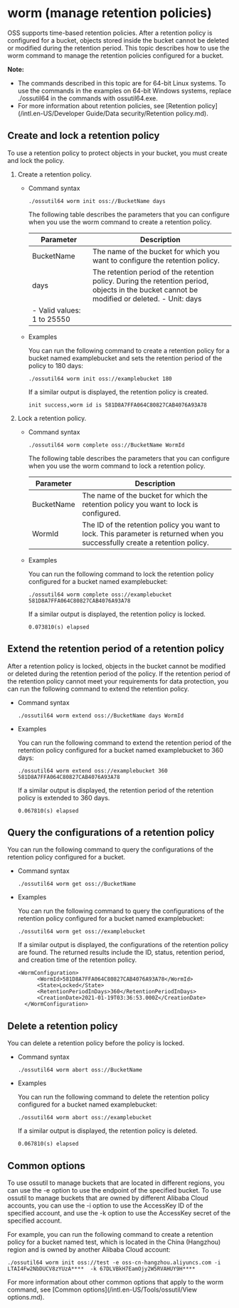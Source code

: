 # worm \(manage retention policies\)

OSS supports time-based retention policies. After a retention policy is configured for a bucket, objects stored inside the bucket cannot be deleted or modified during the retention period. This topic describes how to use the worm command to manage the retention policies configured for a bucket.

**Note:**

-   The commands described in this topic are for 64-bit Linux systems. To use the commands in the examples on 64-bit Windows systems, replace ./ossutil64 in the commands with ossutil64.exe.
-   For more information about retention policies, see [Retention policy](/intl.en-US/Developer Guide/Data security/Retention policy.md).

## Create and lock a retention policy

To use a retention policy to protect objects in your bucket, you must create and lock the policy.

1.  Create a retention policy.
    -   Command syntax

        ```
        ./ossutil64 worm init oss://BucketName days
        ```

        The following table describes the parameters that you can configure when you use the worm command to create a retention policy.

        |Parameter|Description|
        |---------|-----------|
        |BucketName|The name of the bucket for which you want to configure the retention policy.|
        |days|The retention period of the retention policy. During the retention period, objects in the bucket cannot be modified or deleted.         -   Unit: days
        -   Valid values: 1 to 25550 |

    -   Examples

        You can run the following command to create a retention policy for a bucket named examplebucket and sets the retention period of the policy to 180 days:

        ```
        ./ossutil64 worm init oss://examplebucket 180
        ```

        If a similar output is displayed, the retention policy is created.

        ```
        init success,worm id is 581D8A7FFA064C80827CAB4076A93A78
        ```

2.  Lock a retention policy.
    -   Command syntax

        ```
        ./ossutil64 worm complete oss://BucketName WormId
        ```

        The following table describes the parameters that you can configure when you use the worm command to lock a retention policy.

        |Parameter|Description|
        |---------|-----------|
        |BucketName|The name of the bucket for which the retention policy you want to lock is configured.|
        |WormId|The ID of the retention policy you want to lock. This parameter is returned when you successfully create a retention policy.|

    -   Examples

        You can run the following command to lock the retention policy configured for a bucket named examplebucket:

        ```
        ./ossutil64 worm complete oss://examplebucket 581D8A7FFA064C80827CAB4076A93A78
        ```

        If a similar output is displayed, the retention policy is locked.

        ```
        0.073810(s) elapsed
        ```


## Extend the retention period of a retention policy

After a retention policy is locked, objects in the bucket cannot be modified or deleted during the retention period of the policy. If the retention period of the retention policy cannot meet your requirements for data protection, you can run the following command to extend the retention policy.

-   Command syntax

    ```
    ./ossutil64 worm extend oss://BucketName days WormId
    ```

-   Examples

    You can run the following command to extend the retention period of the retention policy configured for a bucket named examplebucket to 360 days:

    ```
    ./ossutil64 worm extend oss://examplebucket 360 581D8A7FFA064C80827CAB4076A93A78
    ```

    If a similar output is displayed, the retention period of the retention policy is extended to 360 days.

    ```
    0.067810(s) elapsed
    ```


## Query the configurations of a retention policy

You can run the following command to query the configurations of the retention policy configured for a bucket.

-   Command syntax

    ```
    ./ossutil64 worm get oss://BucketName
    ```

-   Examples

    You can run the following command to query the configurations of the retention policy configured for a bucket named examplebucket:

    ```
    ./ossutil64 worm get oss://examplebucket
    ```

    If a similar output is displayed, the configurations of the retention policy are found. The returned results include the ID, status, retention period, and creation time of the retention policy.

    ```
    <WormConfiguration>
          <WormId>581D8A7FFA064C80827CAB4076A93A78</WormId>
          <State>Locked</State>
          <RetentionPeriodInDays>360</RetentionPeriodInDays>
          <CreationDate>2021-01-19T03:36:53.000Z</CreationDate>
      </WormConfiguration>
    ```


## Delete a retention policy

You can delete a retention policy before the policy is locked.

-   Command syntax

    ```
    ./ossutil64 worm abort oss://BucketName
    ```

-   Examples

    You can run the following command to delete the retention policy configured for a bucket named examplebucket:

    ```
    ./ossutil64 worm abort oss://examplebucket
    ```

    If a similar output is displayed, the retention policy is deleted.

    ```
    0.067810(s) elapsed
    ```


## Common options

To use ossutil to manage buckets that are located in different regions, you can use the -e option to use the endpoint of the specified bucket. To use ossutil to manage buckets that are owned by different Alibaba Cloud accounts, you can use the -i option to use the AccessKey ID of the specified account, and use the -k option to use the AccessKey secret of the specified account.

For example, you can run the following command to create a retention policy for a bucket named test, which is located in the China \(Hangzhou\) region and is owned by another Alibaba Cloud account:

```
./ossutil64 worm init oss://test -e oss-cn-hangzhou.aliyuncs.com -i LTAI4Fw2NbDUCV8zYUzA****  -k 67DLVBkH7EamOjy2W5RVAHUY9H****
```

For more information about other common options that apply to the worm command, see [Common options](/intl.en-US/Tools/ossutil/View options.md).

